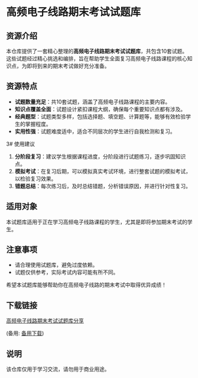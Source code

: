 # 高频电子线路期末考试试题库

## 资源介绍

本仓库提供了一套精心整理的**高频电子线路期末考试试题库**，共包含10套试题。这些试题经过精心挑选和编排，旨在帮助学生全面复习高频电子线路课程的核心知识点，为即将到来的期末考试做好充分准备。

## 资源特点

- **试题数量充足**：共10套试题，涵盖了高频电子线路课程的主要内容。
- **知识点覆盖全面**：试题设计紧扣课程大纲，确保每个重要知识点都有涉及。
- **经典题型**：试题类型多样，包括选择题、填空题、计算题等，能够有效检验学生的掌握程度。
- **实用性强**：试题难度适中，适合不同层次的学生进行自我检测和复习。

3# 使用建议

1. **分阶段复习**：建议学生根据课程进度，分阶段进行试题练习，逐步巩固知识点。
2. **模拟考试**：在复习后期，可以模拟真实考试环境，进行整套试题的模拟考试，以检验复习效果。
3. **错题总结**：每次练习后，及时总结错题，分析错误原因，并进行针对性复习。

## 适用对象

本试题库适用于正在学习高频电子线路课程的学生，尤其是即将参加期末考试的学生。

## 注意事项

- 请合理使用试题库，避免过度依赖。
- 试题仅供参考，实际考试内容可能有所不同。

希望本试题库能够帮助你在高频电子线路的期末考试中取得优异成绩！

## 下载链接
[高频电子线路期末考试试题库分享](https://pan.quark.cn/s/c8e251a7aea4) 

(备用: [备用下载](https://pan.baidu.com/s/1wtTTKIG4CKBp24AGQoUvQg?pwd=1234))

## 说明

该仓库仅用于学习交流，请勿用于商业用途。
